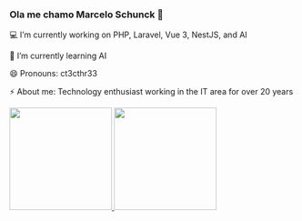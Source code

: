 ### Ola me chamo Marcelo Schunck 👋

💻 I’m currently working on PHP, Laravel, Vue 3, NestJS, and AI

📖 I’m currently learning AI

😄 Pronouns: ct3cthr33

⚡ About me: Technology enthusiast working in the IT area for over 20 years

<div>
    <a href="https://github.com/schunckbr">
    <img height="180em" src="https://github-readme-stats.vercel.app/api?username=schunckbr&show_icons=true&hide=contribs,prs&cache_seconds=86400&theme=vue"/>
    <img height="180em" src="https://github-readme-stats.vercel.app/api/top-langs/?username=schunckbr&layout=compact&langs_count=16&theme=vue"/>
</div>
                                                                                                                                                  
